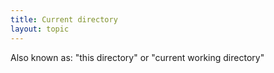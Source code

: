```yaml
---
title: Current directory
layout: topic
---
```


Also known as: "this directory" or "current working directory"




